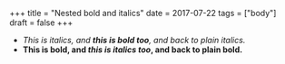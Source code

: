 +++
title = "Nested bold and italics"
date = 2017-07-22
tags = ["body"]
draft = false
+++

-   _This is italics, and **this is bold too**, and back to plain
    italics._
-   **This is bold, and _this is italics too_, and back to plain bold.**

<!--listend-->
